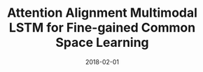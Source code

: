 ---
title: "Attention Alignment Multimodal LSTM for Fine-gained Common Space Learning"
collection: publications
category: Journals
permalink: /publication/2018-02-01-ieee-access
authors: "Chen, Sijia and Song, Bin and Guo, Jie"
#excerpt: 'This paper is about fixing template issue #693.'
date: 2018-02-01
venue: 'IEEE access'
abbreviate_venue: 'IEEE Access'
paperurl: 'https://ieeexplore.ieee.org/stamp/stamp.jsp?arnumber=8329954'
confurl: "https://ieeeaccess.ieee.org/" 
#citation: 'Your Name, You. (2024). &quot;Paper Title Number 3.&quot; <i>IEEE Global Communications Conference</i>. 1(3).'
---